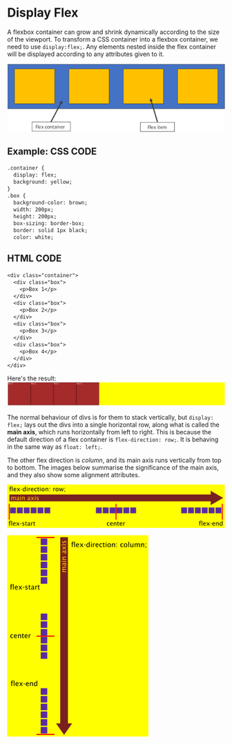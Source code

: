 # Display Flex

A flexbox container can grow and shrink dynamically according to the size of the viewport.
To transform a CSS container into a flexbox container, we need to use ```display:flex;```.
Any elements nested inside the flex container will be displayed according to any attributes given to it.

![alt text](https://raw.githubusercontent.com/leebut/Flexbox-Images/master/flexcontainer.png "Flex container with nested flex items") 

**Example:**
CSS CODE
--------

```
.container {
  display: flex;
  background: yellow;
}
.box {
  background-color: brown;
  width: 200px;
  height: 200px;
  box-sizing: border-box;
  border: solid 1px black;
  color: white;
```
HTML CODE
---------
```
<div class="container">
  <div class="box">
    <p>Box 1</p>
  </div>
  <div class="box">
    <p>Box 2</p>
  </div>
  <div class="box">
    <p>Box 3</p>
  </div>
  <div class="box">
    <p>Box 4</p>
  </div>
</div>
```
Here's the result:
![alt text](https://raw.githubusercontent.com/leebut/Flexbox-Images/master/flex-direction-row.png "Container set to flex-direction: row;")

The normal behaviour of divs is for them to stack vertically, but ```display: flex;``` lays out the divs into a single horizontal row, along what is called the **main axis**, which runs horizontally from left to right. This is because the default direction of a flex container is ```flex-direction: row;```. It is behaving in the same way as ```float: left;```.

The other flex direction is _column_, and its main axis runs vertically from top to bottom.
The images below summarise the significance of the main axis, and they also show some alignment attributes.

![alt text](https://raw.githubusercontent.com/leebut/Flexbox-Images/master/main%20axis%20row.png "Row: the main axis")

![alt text](https://raw.githubusercontent.com/leebut/Flexbox-Images/master/main%20axis%20col.png "Column: the main axis")

